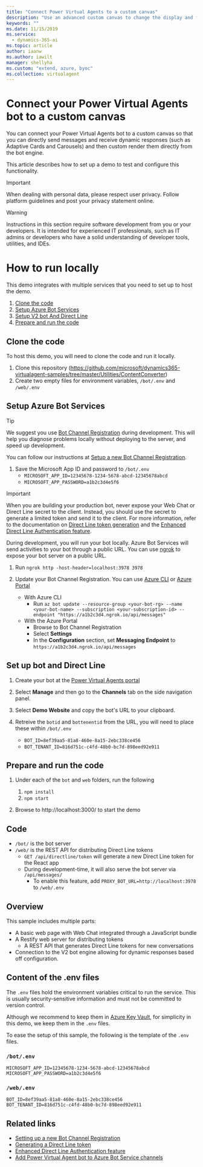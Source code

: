 ```yaml
---
title: "Connect Power Virtual Agents to a custom canvas"
description: "Use an advanced custom canvas to change the display and functionality of your bot (dev coding required)."
keywords: ""
ms.date: 11/15/2019
ms.service:
  - dynamics-365-ai
ms.topic: article
author: iaanw
ms.author: iawilt
manager: shellyha
ms.custom: "extend, azure, byoc"
ms.collection: virtualagent
---
```


# Connect your Power Virtual Agents bot to a custom canvas

You can connect your Power Virtual Agents bot to a custom canvas so that you can directly send messages and receive dynamic responses (such as Adaptive Cards and Carousels) and then custom render them directly from the bot engine. 

This article describes how to set up a demo to test and configure this functionality.

>[!IMPORTANT]
>When dealing with personal data, please respect user privacy. Follow platform guidelines and post your privacy statement online.

>[!WARNING]
>Instructions in this section require software development from you or your developers. It is intended for experienced IT professionals, such as IT admins or developers who have a solid understanding of developer tools, utilities, and IDEs.

# How to run locally

This demo integrates with multiple services that you need to set up to host the demo.

1. [Clone the code](#clone-the-code)
1. [Setup Azure Bot Services](#setup-azure-bot-services)
1. [Setup V2 bot And Direct Line](#setup-v2-bot-and-direct-line)
1. [Prepare and run the code](#prepare-and-run-the-code)

## Clone the code

To host this demo, you will need to clone the code and run it locally.

1. Clone this repository (https://github.com/microsoft/dynamics365-virtualagent-samples/tree/master/Utilities/ContentConverter)
1. Create two empty files for environment variables, `/bot/.env` and `/web/.env`

## Setup Azure Bot Services

>[!TIP]
> We suggest you use [Bot Channel Registration](https://ms.portal.azure.com/#create/Microsoft.BotServiceConnectivityGalleryPackage) during development. This will help you diagnose problems locally without deploying to the server, and speed up development.

You can follow our instructions at [Setup a new Bot Channel Registration](https://docs.microsoft.com/azure/bot-service/bot-service-quickstart-registration?view=azure-bot-service-3.0).

1. Save the Microsoft App ID and password to `/bot/.env`
   -  `MICROSOFT_APP_ID=12345678-1234-5678-abcd-12345678abcd`
   -  `MICROSOFT_APP_PASSWORD=a1b2c3d4e5f6`

>[!IMPORTANT]
>When you are building your production bot, never expose your Web Chat or Direct Line secret to the client. 
>Instead, you should use the secret to generate a limited token and send it to the client. 
>For more information, refer to the documentation on [Direct Line token generation](https://docs.microsoft.com/azure/bot-service/rest-api/bot-framework-rest-direct-line-3-0-authentication?view=azure-bot-service-4.0#generate-token) and the [Enhanced Direct Line Authentication feature](https://blog.botframework.com/2018/09/25/enhanced-direct-line-authentication-features/).

During development, you will run your bot locally. Azure Bot Services will send activities to your bot through a public URL. You can use [ngrok](https://ngrok.com/) to expose your bot server on a public URL.

1. Run `ngrok http -host-header=localhost:3978 3978`

1. Update your Bot Channel Registration. You can use [Azure CLI](https://aka.ms/az-cli) or [Azure Portal](https://portal.azure.com)
   -  With Azure CLI
      -  Run `az bot update --resource-group <your-bot-rg> --name <your-bot-name> --subscription <your-subscription-id> --endpoint "https://a1b2c3d4.ngrok.io/api/messages"`
   -  With the Azure Portal
      -  Browse to Bot Channel Registration
      -  Select **Settings**
      -  In the **Configuration** section, set **Messaging Endpoint** to `https://a1b2c3d4.ngrok.io/api/messages`

## Set up bot and Direct Line
1. Create your bot at the [Power Virtual Agents portal](https://powerva.microsft.com)

1. Select **Manage** and then go to the **Channels** tab on the side navigation panel.

1. Select **Demo Website** and copy the bot's URL to your clipboard.

1. Retreive the `botid` and `bottenentid` from the URL, you will need to place these within `/bot/.env`
      -  `BOT_ID=8ef39aa5-81a8-460e-8a15-2ebc338ce456`  
      -  `BOT_TENANT_ID=816d751c-c4fd-48b0-bc7d-898eed92e911`    


## Prepare and run the code

1. Under each of the `bot` and `web` folders, run the following
   1. `npm install`
   1. `npm start`

1. Browse to http://localhost:3000/ to start the demo


## Code

-  `/bot/` is the bot server
-  `/web/` is the REST API for distributing Direct Line tokens
   -  `GET /api/directline/token` will generate a new Direct Line token for the React app
   -  During development-time, it will also serve the bot server via `/api/messages/`
      -  To enable this feature, add `PROXY_BOT_URL=http://localhost:3978` to `/web/.env`

## Overview

This sample includes multiple parts:

-  A basic web page with Web Chat integrated through a JavaScript bundle
-  A Restify web server for distributing tokens
   -  A REST API that generates Direct Line tokens for new conversations
-  Connection to the V2 bot engine allowing for dynamic responses based off configuration.


## Content of the .env files

The `.env` files hold the environment variables critical to run the service. This is usually security-sensitive information and must not be committed to version control. 

Although we recommend to keep them in [Azure Key Vault](https://azure.microsoft.com/en-us/services/key-vault/), for simplicity in this demo, we keep them in the `.env` files.

To ease the setup of this sample, the following is the template of the `.env` files.

### `/bot/.env`

```
MICROSOFT_APP_ID=12345678-1234-5678-abcd-12345678abcd
MICROSOFT_APP_PASSWORD=a1b2c3d4e5f6
```

### `/web/.env`

```
BOT_ID=8ef39aa5-81a8-460e-8a15-2ebc338ce456
BOT_TENANT_ID=816d751c-c4fd-48b0-bc7d-898eed92e911 
```


## Related links

-  [Setting up a new Bot Channel Registration](https://docs.microsoft.com/azure/bot-service/bot-service-quickstart-registration?view=azure-bot-service-3.0)
-  [Generating a Direct Line token](https://docs.microsoft.com/azure/bot-service/rest-api/bot-framework-rest-direct-line-3-0-authentication?view=azure-bot-service-4.0#generate-token)
-  [Enhanced Direct Line Authentication feature](https://blog.botframework.com/2018/09/25/enhanced-direct-line-authentication-features/)
-  [Add Power Virtual Agent bot to Azure Bot Service channels](https://docs.microsoft.com/power-virtual-agents/publication-connect-bot-to-azure-bot-service-channels)
